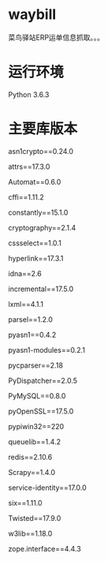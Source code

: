 # waybill
菜鸟驿站ERP运单信息抓取。。。

# 运行环境
Python 3.6.3

# 主要库版本
asn1crypto==0.24.0

attrs==17.3.0

Automat==0.6.0

cffi==1.11.2

constantly==15.1.0

cryptography==2.1.4

cssselect==1.0.1

hyperlink==17.3.1

idna==2.6

incremental==17.5.0

lxml==4.1.1

parsel==1.2.0

pyasn1==0.4.2

pyasn1-modules==0.2.1

pycparser==2.18

PyDispatcher==2.0.5

PyMySQL==0.8.0

pyOpenSSL==17.5.0

pypiwin32==220

queuelib==1.4.2

redis==2.10.6

Scrapy==1.4.0

service-identity==17.0.0

six==1.11.0

Twisted==17.9.0

w3lib==1.18.0

zope.interface==4.4.3

